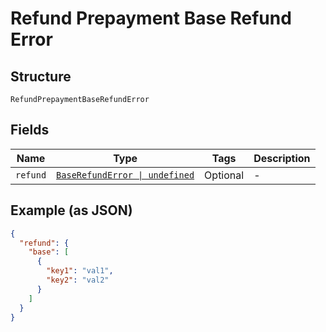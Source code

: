 
# Refund Prepayment Base Refund Error

## Structure

`RefundPrepaymentBaseRefundError`

## Fields

| Name | Type | Tags | Description |
|  --- | --- | --- | --- |
| `refund` | [`BaseRefundError \| undefined`](../../doc/models/base-refund-error.md) | Optional | - |

## Example (as JSON)

```json
{
  "refund": {
    "base": [
      {
        "key1": "val1",
        "key2": "val2"
      }
    ]
  }
}
```

